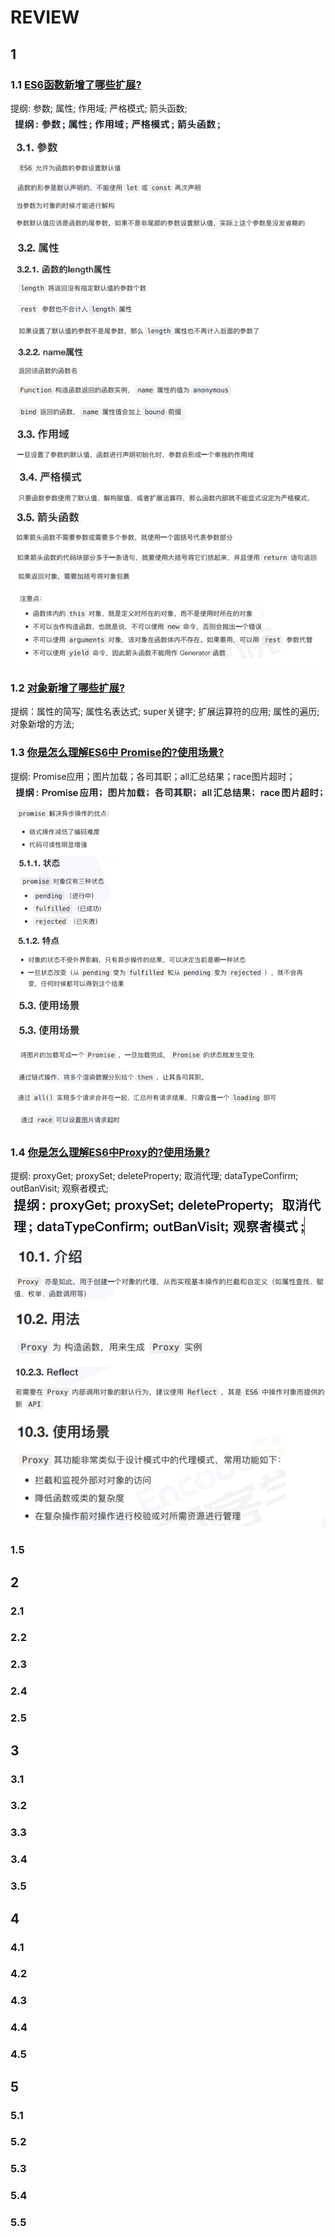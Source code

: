 # REVIEW

## 1

### 1.1 [ES6函数新增了哪些扩展?](/public/1.example/1.FRONT_RW/3/5.ES6函数扩展.js)

提纲: 参数; 属性; 作用域; 严格模式; 箭头函数;
![ES6函数扩展](image.png)

### 1.2 [对象新增了哪些扩展?](/public/1.example/1.FRONT_RW/4/1.ES6对象新增扩展.js)

提纲：属性的简写; 属性名表达式; super关键字; 扩展运算符的应用; 属性的遍历; 对象新增的方法;

### 1.3 [你是怎么理解ES6中 Promise的?使用场景?](/public/1.example/1.FRONT_RW/4/2.ES6Promise.js)

提纲: Promise应用；图片加载；各司其职；all汇总结果；race图片超时；
![ES6Promise](image-1.png)

### 1.4 [你是怎么理解ES6中Proxy的?使用场景?](/public/1.example/1.FRONT_RW/4/3.ES6_Proxy.js)

提纲: proxyGet; proxySet; deleteProperty;  取消代理; dataTypeConfirm; outBanVisit; 观察者模式;
![ES6_Proxy](image-2.png)

### 1.5

## 2

### 2.1

### 2.2

### 2.3

### 2.4

### 2.5

## 3

### 3.1

### 3.2

### 3.3

### 3.4

### 3.5

## 4

### 4.1

### 4.2

### 4.3

### 4.4

### 4.5

## 5

### 5.1

### 5.2

### 5.3

### 5.4

### 5.5
